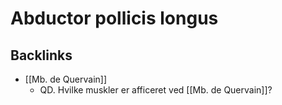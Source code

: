 # Abductor pollicis longus

## Backlinks
* [[Mb. de Quervain]]
	* QD. Hvilke muskler er afficeret ved [[Mb. de Quervain]]?

<!-- {BearID:7574A3C3-A490-4981-A3E3-80F26266AE89-20983-000024A7107A3E91} -->

